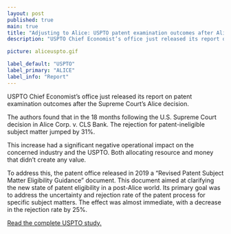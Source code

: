 ```yaml
---
layout: post
published: true
main: true
title: "Adjusting to Alice: USPTO patent examination outcomes after Alice Corp. v. CLS Bank International"
description: "USPTO Chief Economist’s office just released its report on patent examination outcomes after the Supreme Court’s Alice decision."

picture: aliceuspto.gif

label_default: "USPTO"
label_primary: "ALICE"
label_info: "Report"
---
```

<!-- Main Container -->

USPTO Chief Economist’s office just released its report on patent examination outcomes after the Supreme Court’s Alice decision. 

The authors found that in the 18 months following the U.S. Supreme Court decision in Alice Corp. v. CLS Bank.
The rejection for patent-ineligible subject matter jumped by 31%.

This increase had a significant negative operational impact on the concerned industry and the USPTO.
Both allocating resource and money that didn’t create any value.

To address this, the patent office released in 2019 a “Revised Patent Subject Matter Eligibility Guidance” document.
This document aimed at clarifying the new state of patent eligibility in a post-Alice world.
Its primary goal was to address the uncertainty and rejection rate of the patent process for specific subject matters.
The effect was almost immediate, with a decrease in the rejection rate by 25%.

[Read the complete USPTO study.](https://www.uspto.gov/sites/default/files/documents/OCE-DH_AdjustingtoAlice.pdf)  


<!--End Main Container -->
